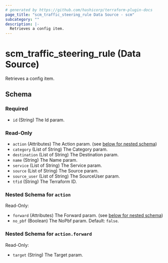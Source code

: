 ```yaml
---
# generated by https://github.com/hashicorp/terraform-plugin-docs
page_title: "scm_traffic_steering_rule Data Source - scm"
subcategory: ""
description: |-
  Retrieves a config item.
---
```


# scm_traffic_steering_rule (Data Source)

Retrieves a config item.



<!-- schema generated by tfplugindocs -->
## Schema

### Required

- `id` (String) The Id param.

### Read-Only

- `action` (Attributes) The Action param. (see [below for nested schema](#nestedatt--action))
- `category` (List of String) The Category param.
- `destination` (List of String) The Destination param.
- `name` (String) The Name param.
- `service` (List of String) The Service param.
- `source` (List of String) The Source param.
- `source_user` (List of String) The SourceUser param.
- `tfid` (String) The Terraform ID.

<a id="nestedatt--action"></a>
### Nested Schema for `action`

Read-Only:

- `forward` (Attributes) The Forward param. (see [below for nested schema](#nestedatt--action--forward))
- `no_pbf` (Boolean) The NoPbf param. Default: `false`.

<a id="nestedatt--action--forward"></a>
### Nested Schema for `action.forward`

Read-Only:

- `target` (String) The Target param.
